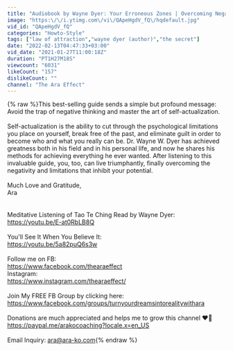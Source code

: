 ```yaml
---
title: "Audiobook by Wayne Dyer: Your Erroneous Zones | Overcoming Negativity"
image: "https:\/\/i.ytimg.com\/vi\/QApeHgdV_fQ\/hqdefault.jpg"
vid_id: "QApeHgdV_fQ"
categories: "Howto-Style"
tags: ["law of attraction","wayne dyer (author)","the secret"]
date: "2022-02-13T04:47:33+03:00"
vid_date: "2021-01-27T11:00:18Z"
duration: "PT1H27M18S"
viewcount: "6031"
likeCount: "157"
dislikeCount: ""
channel: "The Ara Effect"
---
```

{% raw %}This best-selling guide sends a simple but profound message: <br />Avoid the trap of negative thinking and master the art of self-actualization.<br /><br />Self-actualization is the ability to cut through the psychological limitations you place on yourself, break free of the past, and eliminate guilt in order to become who and what you really can be. Dr. Wayne W. Dyer has achieved greatness both in his field and in his personal life, and now he shares his methods for achieving everything he ever wanted. After listening to this invaluable guide, you, too, can live triumphantly, finally overcoming the negativity and limitations that inhibit your potential.<br /><br />Much Love and Gratitude,<br />Ara <br /><br /><br />Meditative Listening of Tao Te Ching Read by Wayne Dyer:<br /><a rel="nofollow" target="blank" href="https://youtu.be/E-at0RbLB8Q">https://youtu.be/E-at0RbLB8Q</a><br /><br />You'll See It When You Believe It:<br /><a rel="nofollow" target="blank" href="https://youtu.be/5a82puQ6s3w">https://youtu.be/5a82puQ6s3w</a><br /><br />Follow me on FB:<br /><a rel="nofollow" target="blank" href="https://www.facebook.com/thearaeffect">https://www.facebook.com/thearaeffect</a><br />Instagram:<br /><a rel="nofollow" target="blank" href="https://www.instagram.com/thearaeffect/">https://www.instagram.com/thearaeffect/</a><br /><br />Join My FREE FB Group by clicking here:<br /><a rel="nofollow" target="blank" href="https://www.facebook.com/groups/turnyourdreamsintorealitywithara">https://www.facebook.com/groups/turnyourdreamsintorealitywithara</a><br /><br />Donations are much appreciated and helps me to grow this channel ❤️🙏<br /><a rel="nofollow" target="blank" href="https://paypal.me/arakocoaching?locale.x=en_US">https://paypal.me/arakocoaching?locale.x=en_US</a><br /><br />Email Inquiry: ara@ara-ko.com{% endraw %}
